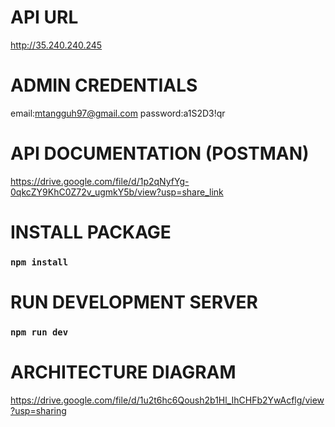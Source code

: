 # API URL
http://35.240.240.245

# ADMIN CREDENTIALS
email:mtangguh97@gmail.com
password:a1S2D3!qr

# API DOCUMENTATION (POSTMAN)
https://drive.google.com/file/d/1p2qNyfYg-0qkcZY9KhC0Z72v_ugmkY5b/view?usp=share_link

# INSTALL PACKAGE
### `npm install`

# RUN DEVELOPMENT SERVER
### `npm run dev`

# ARCHITECTURE DIAGRAM
https://drive.google.com/file/d/1u2t6hc6Qoush2b1Hl_IhCHFb2YwAcflg/view?usp=sharing
